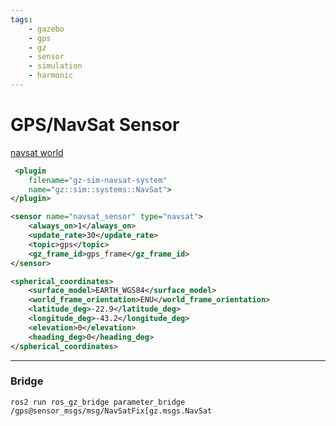 ```yaml
---
tags:
    - gazebo
    - gps
    - gz
    - sensor
    - simulation
    - harmonic
---
```


# GPS/NavSat Sensor

[navsat world](https://github.com/gazebosim/gz-sim/blob/gz-sim9/test/worlds/navsat.sdf)

```xml
 <plugin
    filename="gz-sim-navsat-system"
    name="gz::sim::systems::NavSat">
</plugin>
```

```xml
<sensor name="navsat_sensor" type="navsat">
    <always_on>1</always_on>
    <update_rate>30</update_rate>
    <topic>gps</topic>
    <gz_frame_id>gps_frame</gz_frame_id>
</sensor>
```

```xml
<spherical_coordinates>
    <surface_model>EARTH_WGS84</surface_model>
    <world_frame_orientation>ENU</world_frame_orientation>
    <latitude_deg>-22.9</latitude_deg>
    <longitude_deg>-43.2</longitude_deg>
    <elevation>0</elevation>
    <heading_deg>0</heading_deg>
</spherical_coordinates>
```

---

### Bridge

```
ros2 run ros_gz_bridge parameter_bridge  /gps@sensor_msgs/msg/NavSatFix[gz.msgs.NavSat
```

